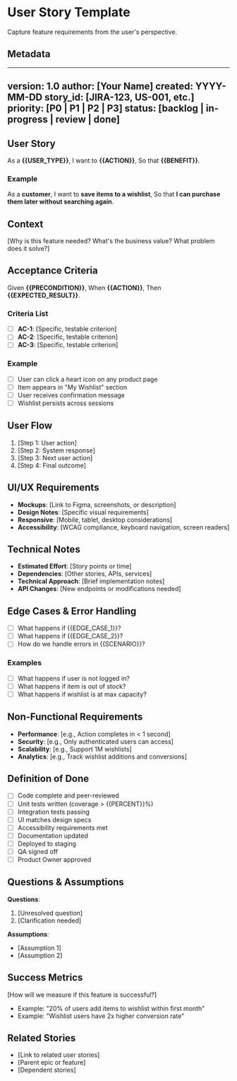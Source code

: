 # User Story Template
Capture feature requirements from the user's perspective.

## Metadata
---
version: 1.0
author: [Your Name]
created: YYYY-MM-DD
story_id: [JIRA-123, US-001, etc.]
priority: [P0 | P1 | P2 | P3]
status: [backlog | in-progress | review | done]
---

## User Story
As a **{{USER_TYPE}}**,
I want to **{{ACTION}}**,
So that **{{BENEFIT}}**.

### Example
As a **customer**,
I want to **save items to a wishlist**,
So that **I can purchase them later without searching again**.

## Context
[Why is this feature needed? What's the business value? What problem does it solve?]

## Acceptance Criteria
Given **{{PRECONDITION}}**,
When **{{ACTION}}**,
Then **{{EXPECTED_RESULT}}**.

### Criteria List
- [ ] **AC-1**: [Specific, testable criterion]
- [ ] **AC-2**: [Specific, testable criterion]
- [ ] **AC-3**: [Specific, testable criterion]

### Example
- [ ] User can click a heart icon on any product page
- [ ] Item appears in "My Wishlist" section
- [ ] User receives confirmation message
- [ ] Wishlist persists across sessions

## User Flow
1. [Step 1: User action]
2. [Step 2: System response]
3. [Step 3: Next user action]
4. [Step 4: Final outcome]

## UI/UX Requirements
- **Mockups**: [Link to Figma, screenshots, or description]
- **Design Notes**: [Specific visual requirements]
- **Responsive**: [Mobile, tablet, desktop considerations]
- **Accessibility**: [WCAG compliance, keyboard navigation, screen readers]

## Technical Notes
- **Estimated Effort**: [Story points or time]
- **Dependencies**: [Other stories, APIs, services]
- **Technical Approach**: [Brief implementation notes]
- **API Changes**: [New endpoints or modifications needed]

## Edge Cases & Error Handling
- [ ] What happens if {{EDGE_CASE_1}}?
- [ ] What happens if {{EDGE_CASE_2}}?
- [ ] How do we handle errors in {{SCENARIO}}?

### Examples
- [ ] What happens if user is not logged in?
- [ ] What happens if item is out of stock?
- [ ] What happens if wishlist is at max capacity?

## Non-Functional Requirements
- **Performance**: [e.g., Action completes in < 1 second]
- **Security**: [e.g., Only authenticated users can access]
- **Scalability**: [e.g., Support 1M wishlists]
- **Analytics**: [e.g., Track wishlist additions and conversions]

## Definition of Done
- [ ] Code complete and peer-reviewed
- [ ] Unit tests written (coverage > {{PERCENT}}%)
- [ ] Integration tests passing
- [ ] UI matches design specs
- [ ] Accessibility requirements met
- [ ] Documentation updated
- [ ] Deployed to staging
- [ ] QA signed off
- [ ] Product Owner approved

## Questions & Assumptions
**Questions**:
1. [Unresolved question]
2. [Clarification needed]

**Assumptions**:
- [Assumption 1]
- [Assumption 2]

## Success Metrics
[How will we measure if this feature is successful?]
- Example: "20% of users add items to wishlist within first month"
- Example: "Wishlist users have 2x higher conversion rate"

## Related Stories
- [Link to related user stories]
- [Parent epic or feature]
- [Dependent stories]
